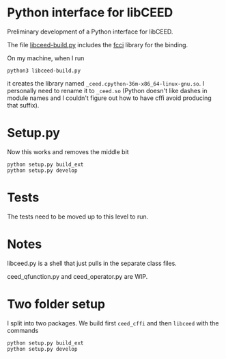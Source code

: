 # Python interface for libCEED

Preliminary development of a Python interface for libCEED. 

The file [libceed-build.py](libceed-build.py) includes the [fcci](https://cffi.readthedocs.io/en/latest/) library for the binding.

On my machine, when I run

```
python3 libceed-build.py
```

 it creates the library named `_ceed.cpython-36m-x86_64-linux-gnu.so`. I personally need to rename it to `_ceed.so` (Python doesn't like dashes in module names and I couldn't figure out how to have cffi avoid producing that suffix).

# Setup.py

Now this works and removes the middle bit

```
python setup.py build_ext
python setup.py develop

```

# Tests

The tests need to be moved up to this level to run.

# Notes

libceed.py is a shell that just pulls in the separate class files.

ceed_qfunction.py and ceed_operator.py are WIP.

# Two folder setup

I split into two packages. We build first `ceed_cffi` and then `libceed` with the commands


```
python setup.py build_ext
python setup.py develop

```
